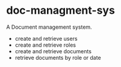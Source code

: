 # doc-managment-sys
A Document management system.
- create and retrieve users
- create and retrieve roles
- create and retrieve documents
- retrieve documents by role or date
